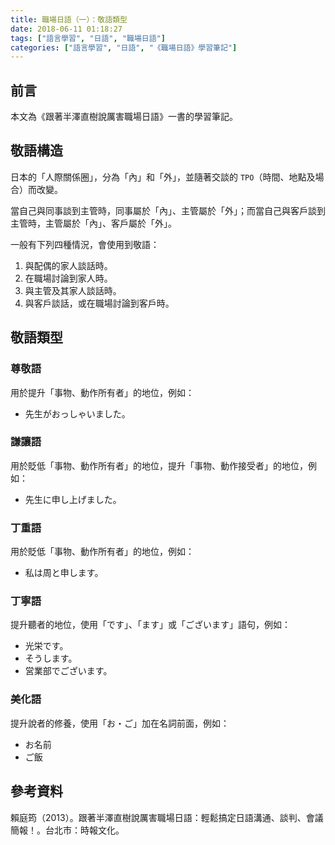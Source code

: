 ```yaml
---
title: 職場日語（一）：敬語類型
date: 2018-06-11 01:18:27
tags: ["語言學習", "日語", "職場日語"]
categories: ["語言學習", "日語", "《職場日語》學習筆記"]
---
```


## 前言
本文為《跟著半澤直樹說厲害職場日語》一書的學習筆記。

## 敬語構造
日本的「人際關係圈」，分為「內」和「外」，並隨著交談的 `TPO`（時間、地點及場合）而改變。

當自己與同事談到主管時，同事屬於「內」、主管屬於「外」；而當自己與客戶談到主管時，主管屬於「內」、客戶屬於「外」。

一般有下列四種情況，會使用到敬語：
1. 與配偶的家人談話時。
2. 在職場討論到家人時。
3. 與主管及其家人談話時。
4. 與客戶談話，或在職場討論到客戶時。

## 敬語類型
### 尊敬語
用於提升「事物、動作所有者」的地位，例如：
- 先生がおっしゃいました。

### 謙讓語
用於貶低「事物、動作所有者」的地位，提升「事物、動作接受者」的地位，例如：
- 先生に申し上げました。

### 丁重語
用於貶低「事物、動作所有者」的地位，例如：
- 私は周と申します。

### 丁寧語
提升聽者的地位，使用「です」、「ます」或「ございます」語句，例如：
- 光栄です。
- そうします。
- 営業部でございます。

### 美化語
提升說者的修養，使用「お・ご」加在名詞前面，例如：
- お名前
- ご飯

## 參考資料
賴庭筠（2013）。跟著半澤直樹說厲害職場日語：輕鬆搞定日語溝通、談判、會議簡報！。台北市：時報文化。